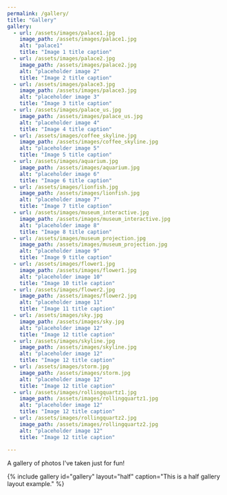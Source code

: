 ```yaml
---
permalink: /gallery/
title: "Gallery"
gallery:
  - url: /assets/images/palace1.jpg
    image_path: /assets/images/palace1.jpg
    alt: "palace1"
    title: "Image 1 title caption"
  - url: /assets/images/palace2.jpg
    image_path: /assets/images/palace2.jpg
    alt: "placeholder image 2"
    title: "Image 2 title caption"
  - url: /assets/images/palace3.jpg
    image_path: /assets/images/palace3.jpg
    alt: "placeholder image 3"
    title: "Image 3 title caption"
  - url: /assets/images/palace_us.jpg
    image_path: /assets/images/palace_us.jpg
    alt: "placeholder image 4"
    title: "Image 4 title caption"
  - url: /assets/images/coffee_skyline.jpg
    image_path: /assets/images/coffee_skyline.jpg
    alt: "placeholder image 5"
    title: "Image 5 title caption"
  - url: /assets/images/aquarium.jpg
    image_path: /assets/images/aquarium.jpg
    alt: "placeholder image 6"
    title: "Image 6 title caption"
  - url: /assets/images/lionfish.jpg
    image_path: /assets/images/lionfish.jpg
    alt: "placeholder image 7"
    title: "Image 7 title caption"
  - url: /assets/images/museum_interactive.jpg
    image_path: /assets/images/museum_interactive.jpg
    alt: "placeholder image 8"
    title: "Image 8 title caption"
  - url: /assets/images/museum_projection.jpg
    image_path: /assets/images/museum_projection.jpg
    alt: "placeholder image 9"
    title: "Image 9 title caption"
  - url: /assets/images/flower1.jpg
    image_path: /assets/images/flower1.jpg
    alt: "placeholder image 10"
    title: "Image 10 title caption"
  - url: /assets/images/flower2.jpg
    image_path: /assets/images/flower2.jpg
    alt: "placeholder image 11"
    title: "Image 11 title caption"
  - url: /assets/images/sky.jpg
    image_path: /assets/images/sky.jpg
    alt: "placeholder image 12"
    title: "Image 12 title caption"
  - url: /assets/images/skyline.jpg
    image_path: /assets/images/skyline.jpg
    alt: "placeholder image 12"
    title: "Image 12 title caption"
  - url: /assets/images/storm.jpg
    image_path: /assets/images/storm.jpg
    alt: "placeholder image 12"
    title: "Image 12 title caption"
  - url: /assets/images/rollingquartz1.jpg
    image_path: /assets/images/rollingquartz1.jpg
    alt: "placeholder image 12"
    title: "Image 12 title caption"
  - url: /assets/images/rollingquartz2.jpg
    image_path: /assets/images/rollingquartz2.jpg
    alt: "placeholder image 12"
    title: "Image 12 title caption"
    
---
```


A gallery of photos I've taken just for fun!

{% include gallery id="gallery" layout="half" caption="This is a half gallery layout example." %}